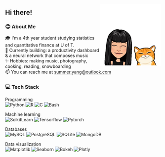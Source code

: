 <a href="https://summerxyang.github.io/"><img src="https://github.com/SUMMERxYANG/SUMMERxYANG/blob/main/Bitmoji.png" align="right" height="200" /></a>
<h2> Hi there! </h2>

<h3> 😊 About Me </h3>

 🎓 I'm a 4th year student studying statistics and quantitative finance at U of T. <br>
 🔧 Currently building: a productivity dashboard & a neural network that composes music <br>
 ✨ Hobbies: making music, photography, cooking, reading, snowboarding <br>
 📫 You can reach me at summer.yang@outlook.com <br>


<h3> 💻 Tech Stack </h3>

Programming  
  ![Python](https://img.shields.io/badge/Python-4a5057?style=for-the-badge&logo=python&logoColor=4a5057&labelColor=e5e9F0)
  ![R](https://img.shields.io/badge/R-4a5057?style=for-the-badge&logo=R&logoColor=4a5057&labelColor=e5e9F0)
  ![C](https://img.shields.io/badge/C-4a5057?style=for-the-badge&logo=C&logoColor=4a5057&labelColor=e5e9F0)
  ![Bash](https://img.shields.io/badge/BASH-4a5057?style=for-the-badge&logo=gnu-bash&logoColor=4a5057&labelColor=e5e9F0)

Machine learning  
  ![ScikitLearn](https://img.shields.io/badge/scikitLearn-4a5057?style=for-the-badge&logo=scikit-learn&logoColor=4a5057&labelColor=e5e9F0)
  ![Tensorflow](https://img.shields.io/badge/tensorflow-4a5057?style=for-the-badge&logo=tensorflow&logoColor=4a5057&labelColor=e5e9F0)
  ![Pytorch](https://img.shields.io/badge/pytorch-4a5057?style=for-the-badge&logo=pytorch&logoColor=4a5057&labelColor=e5e9F0)

Databases  
  ![MySQL](https://img.shields.io/badge/MySQL-4a5057?style=for-the-badge&logo=mysql&logoColor=4a5057&labelColor=e5e9F0)
  ![PostgreSQL](https://img.shields.io/badge/PostgreSQL-4a5057?style=for-the-badge&logo=postgresql&logoColor=4a5057&labelColor=e5e9F0)
  ![SQLite](https://img.shields.io/badge/SQLite-4a5057?style=for-the-badge&logo=sqlite&logoColor=4a5057&labelColor=e5e9F0)
  ![MongoDB](https://img.shields.io/badge/MongoDB-4a5057?style=for-the-badge&logo=mongodb&logoColor=4a5057&labelColor=e5e9F0)

Data visualization  
  ![Matplotlib](https://img.shields.io/badge/mpl-matplotlib-4a5057?style=for-the-badge&logo=matplotlib&logoColor=4a5057&labelColor=e5e9F0)
  ![Seaborn](https://img.shields.io/badge/sn-seaborn-4a5057?style=for-the-badge&logo=seaborn&logoColor=4a5057&labelColor=e5e9F0)
  ![Bokeh](https://img.shields.io/badge/bokeh-bokeh-4a5057?style=for-the-badge&logo=bokeh&logoColor=4a5057&labelColor=e5e9F0)
  ![Plotly](https://img.shields.io/badge/px-plotly-4a5057?style=for-the-badge&logo=plotly&logoColor=4a5057&labelColor=e5e9F0)

<!---
Other tools  
  ![Git](https://img.shields.io/badge/git-4a5057?style=for-the-badge&logo=git&logoColor=4a5057&labelColor=e5e9F0)
  ![JupyterNotebook](https://img.shields.io/badge/Jupyter-4a5057?style=for-the-badge&logo=jupyter&logoColor=4a5057&labelColor=e5e9F0)
  ![LATEX](https://img.shields.io/badge/LaTeX-4a5057?style=for-the-badge&logo=latex&logoColor=4a5057&labelColor=e5e9F0)
  ![VirtualMachines](https://img.shields.io/badge/VirtualMachines-4a5057?style=for-the-badge&logo=vmware&logoColor=4a5057&labelColor=e5e9F0)

Web dev (newbie)  
  ![HTML5](https://img.shields.io/badge/html-4a5057?style=for-the-badge&logo=html5&logoColor=4a5057&labelColor=e5e9F0)
  ![CSS3](https://img.shields.io/badge/css-4a5057?style=for-the-badge&logo=css3&logoColor=4a5057&labelColor=e5e9F0)
  ![JavaScript](https://img.shields.io/badge/javascript-4a5057?style=for-the-badge&logo=javascript&logoColor=4a5057&labelColor=e5e9F0)
  ![Bootstrap](https://img.shields.io/badge/Bootstrap-4a5057?style=for-the-badge&logo=bootstrap&logoColor=4a5057&labelColor=e5e9F0)
-->


<!---
<a href="https://github.com/summerxyang?tab=repositories">
  <img width="300px" src="https://github-readme-stats.anuraghazra1.vercel.app/api/top-langs/?username=summerxyang&count_private=true&theme=nord&layout=compact&hide=makefile,shell&hide_border=true" />
</a>

https://github.com/anuraghazra/github-readme-stats
-->
